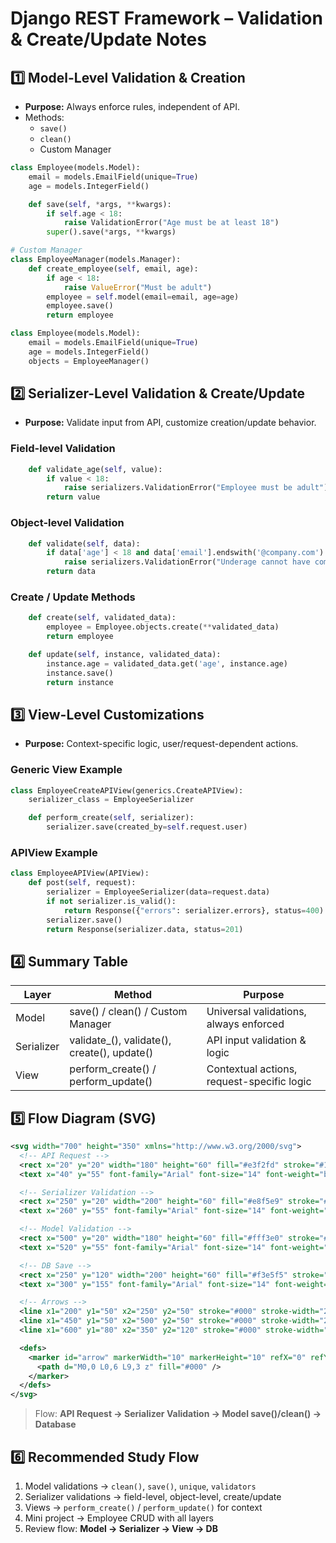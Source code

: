 # Django REST Framework – Validation & Create/Update Notes

## 1️⃣ Model-Level Validation & Creation
- **Purpose:** Always enforce rules, independent of API.
- Methods:
  - `save()`
  - `clean()`
  - Custom Manager

```python
class Employee(models.Model):
    email = models.EmailField(unique=True)
    age = models.IntegerField()

    def save(self, *args, **kwargs):
        if self.age < 18:
            raise ValidationError("Age must be at least 18")
        super().save(*args, **kwargs)
```

```python
# Custom Manager
class EmployeeManager(models.Manager):
    def create_employee(self, email, age):
        if age < 18:
            raise ValueError("Must be adult")
        employee = self.model(email=email, age=age)
        employee.save()
        return employee

class Employee(models.Model):
    email = models.EmailField(unique=True)
    age = models.IntegerField()
    objects = EmployeeManager()
```

## 2️⃣ Serializer-Level Validation & Create/Update
- **Purpose:** Validate input from API, customize creation/update behavior.

### Field-level Validation
```python
    def validate_age(self, value):
        if value < 18:
            raise serializers.ValidationError("Employee must be adult")
        return value
```

### Object-level Validation
```python
    def validate(self, data):
        if data['age'] < 18 and data['email'].endswith('@company.com'):
            raise serializers.ValidationError("Underage cannot have company email")
        return data
```

### Create / Update Methods
```python
    def create(self, validated_data):
        employee = Employee.objects.create(**validated_data)
        return employee

    def update(self, instance, validated_data):
        instance.age = validated_data.get('age', instance.age)
        instance.save()
        return instance
```

## 3️⃣ View-Level Customizations
- **Purpose:** Context-specific logic, user/request-dependent actions.

### Generic View Example
```python
class EmployeeCreateAPIView(generics.CreateAPIView):
    serializer_class = EmployeeSerializer

    def perform_create(self, serializer):
        serializer.save(created_by=self.request.user)
```

### APIView Example
```python
class EmployeeAPIView(APIView):
    def post(self, request):
        serializer = EmployeeSerializer(data=request.data)
        if not serializer.is_valid():
            return Response({"errors": serializer.errors}, status=400)
        serializer.save()
        return Response(serializer.data, status=201)
```

## 4️⃣ Summary Table
| Layer | Method | Purpose |
|-------|--------|---------|
| Model | save() / clean() / Custom Manager | Universal validations, always enforced |
| Serializer | validate_<field>(), validate(), create(), update() | API input validation & logic |
| View | perform_create() / perform_update() | Contextual actions, request-specific logic |

## 5️⃣ Flow Diagram (SVG)
```svg
<svg width="700" height="350" xmlns="http://www.w3.org/2000/svg">
  <!-- API Request -->
  <rect x="20" y="20" width="180" height="60" fill="#e3f2fd" stroke="#1976d2" stroke-width="2" rx="10"/>
  <text x="40" y="55" font-family="Arial" font-size="14" font-weight="bold">API Request</text>

  <!-- Serializer Validation -->
  <rect x="250" y="20" width="200" height="60" fill="#e8f5e9" stroke="#2e7d32" stroke-width="2" rx="10"/>
  <text x="260" y="55" font-family="Arial" font-size="14" font-weight="bold">Serializer Validation</text>

  <!-- Model Validation -->
  <rect x="500" y="20" width="180" height="60" fill="#fff3e0" stroke="#f57c00" stroke-width="2" rx="10"/>
  <text x="520" y="55" font-family="Arial" font-size="14" font-weight="bold">Model save()/clean()</text>

  <!-- DB Save -->
  <rect x="250" y="120" width="200" height="60" fill="#f3e5f5" stroke="#6a1b9a" stroke-width="2" rx="10"/>
  <text x="300" y="155" font-family="Arial" font-size="14" font-weight="bold">Database</text>

  <!-- Arrows -->
  <line x1="200" y1="50" x2="250" y2="50" stroke="#000" stroke-width="2" marker-end="url(#arrow)" />
  <line x1="450" y1="50" x2="500" y2="50" stroke="#000" stroke-width="2" marker-end="url(#arrow)" />
  <line x1="600" y1="80" x2="350" y2="120" stroke="#000" stroke-width="2" marker-end="url(#arrow)" />

  <defs>
    <marker id="arrow" markerWidth="10" markerHeight="10" refX="0" refY="3" orient="auto">
      <path d="M0,0 L0,6 L9,3 z" fill="#000" />
    </marker>
  </defs>
</svg>
```
> Flow: **API Request → Serializer Validation → Model save()/clean() → Database**

## 6️⃣ Recommended Study Flow
1. Model validations → `clean()`, `save()`, `unique`, `validators`
2. Serializer validations → field-level, object-level, create/update
3. Views → `perform_create()` / `perform_update()` for context
4. Mini project → Employee CRUD with all layers
5. Review flow: **Model → Serializer → View → DB**

